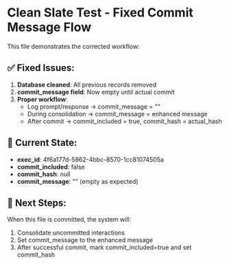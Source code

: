 # Clean Slate Test - Fixed Commit Message Flow

This file demonstrates the corrected workflow:

## ✅ Fixed Issues:
1. **Database cleaned**: All previous records removed
2. **commit_message field**: Now empty until actual commit
3. **Proper workflow**: 
   - Log prompt/response → commit_message = ""
   - During consolidation → commit_message = enhanced message
   - After commit → commit_included = true, commit_hash = actual_hash

## 🔄 Current State:
- **exec_id**: 4f6a177d-5862-4bbc-8570-1cc81074505a  
- **commit_included**: false
- **commit_hash**: null
- **commit_message**: "" (empty as expected)

## 🎯 Next Steps:
When this file is committed, the system will:
1. Consolidate uncommitted interactions
2. Set commit_message to the enhanced message
3. After successful commit, mark commit_included=true and set commit_hash